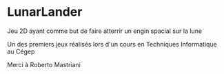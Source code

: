 # LunarLander
Jeu 2D ayant comme but de faire atterrir un engin spacial sur la lune

Un des premiers jeux réalisés lors d'un cours en Techniques Informatique au Cégep

Merci à Roberto Mastriani
